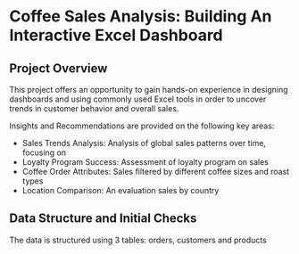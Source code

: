 # Coffee Sales Analysis: Building An Interactive Excel Dashboard
## Project Overview
This project offers an opportunity to gain hands-on experience in designing dashboards and using commonly used Excel tools in order to uncover trends in customer behavior and overall sales. 

Insights and Recommendations are provided on the following key areas:

  - Sales Trends Analysis: Analysis of global sales patterns over time, focusing on
  - Loyalty Program Success: Assessment of loyalty program on sales
  - Coffee Order Attributes: Sales filtered by different coffee sizes and roast types
  - Location Comparison: An evaluation sales by country

## Data Structure and Initial Checks
The data is structured using 3 tables: orders, customers and products

